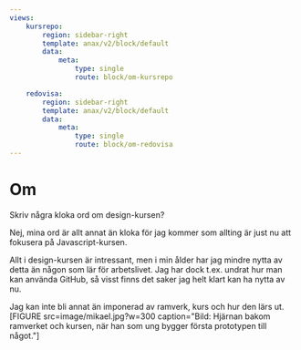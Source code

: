 ```yaml
---
views:
    kursrepo:
        region: sidebar-right
        template: anax/v2/block/default
        data:
            meta:
                type: single
                route: block/om-kursrepo

    redovisa:
        region: sidebar-right
        template: anax/v2/block/default
        data:
            meta:
                type: single
                route: block/om-redovisa
---
```

Om
=========================



Skriv några kloka ord om design-kursen?

Nej, mina ord är allt annat än kloka för jag kommer som allting är just nu att fokusera på Javascript-kursen.

Allt i design-kursen är intressant, men i min ålder har jag mindre nytta av detta än någon som lär för
arbetslivet.
Jag har dock t.ex. undrat hur man kan använda GitHub, så visst finns det saker jag helt klart kan ha nytta av nu.

Jag kan inte bli annat än imponerad av ramverk, kurs och hur den lärs ut.  
[FIGURE src=image/mikael.jpg?w=300 caption="Bild: Hjärnan bakom ramverket och kursen, när han som ung bygger första prototypen till något."]
